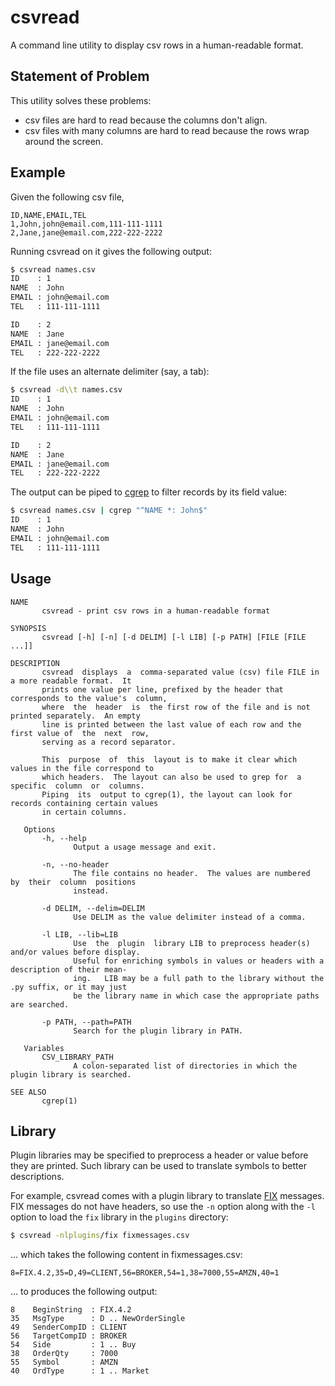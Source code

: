 # csvread
A command line utility to display csv rows in a human-readable format.

## Statement of Problem

This utility solves these problems:

- csv files are hard to read because the columns don't align.
- csv files with many columns are hard to read because the rows wrap around the
  screen.

## Example

Given the following csv file,
```csv
ID,NAME,EMAIL,TEL
1,John,john@email.com,111-111-1111
2,Jane,jane@email.com,222-222-2222
```

Running csvread on it gives the following output:
```sh
$ csvread names.csv
ID    : 1
NAME  : John
EMAIL : john@email.com
TEL   : 111-111-1111

ID    : 2
NAME  : Jane
EMAIL : jane@email.com
TEL   : 222-222-2222
```

If the file uses an alternate delimiter (say, a tab):
```sh
$ csvread -d\\t names.csv
ID    : 1
NAME  : John
EMAIL : john@email.com
TEL   : 111-111-1111

ID    : 2
NAME  : Jane
EMAIL : jane@email.com
TEL   : 222-222-2222
```
The output can be piped to [cgrep] to filter records by its field value:
```sh
$ csvread names.csv | cgrep "^NAME *: John$"
ID    : 1
NAME  : John
EMAIL : john@email.com
TEL   : 111-111-1111
```

## Usage
```
NAME
       csvread - print csv rows in a human-readable format

SYNOPSIS
       csvread [-h] [-n] [-d DELIM] [-l LIB] [-p PATH] [FILE [FILE ...]]

DESCRIPTION
       csvread  displays  a  comma-separated value (csv) file FILE in a more readable format.  It
       prints one value per line, prefixed by the header that corresponds to the value's  column,
       where  the  header  is  the first row of the file and is not printed separately.  An empty
       line is printed between the last value of each row and the first value of  the  next  row,
       serving as a record separator.

       This  purpose  of  this  layout is to make it clear which values in the file correspond to
       which headers.  The layout can also be used to grep for  a  specific  column  or  columns.
       Piping  its  output to cgrep(1), the layout can look for records containing certain values
       in certain columns.

   Options
       -h, --help
              Output a usage message and exit.

       -n, --no-header
              The file contains no header.  The values are numbered  by  their  column  positions
              instead.

       -d DELIM, --delim=DELIM
              Use DELIM as the value delimiter instead of a comma.

       -l LIB, --lib=LIB
              Use  the  plugin  library LIB to preprocess header(s) and/or values before display.
              Useful for enriching symbols in values or headers with a description of their mean‐
              ing.   LIB may be a full path to the library without the .py suffix, or it may just
              be the library name in which case the appropriate paths are searched.

       -p PATH, --path=PATH
              Search for the plugin library in PATH.

   Variables
       CSV_LIBRARY_PATH
              A colon-separated list of directories in which the plugin library is searched.

SEE ALSO
       cgrep(1)
```

## Library

Plugin libraries may be specified to preprocess a header or value before they
are printed. Such library can be used to translate symbols to better
descriptions.

For example, csvread comes with a plugin library to translate [FIX] messages.
FIX messages do not have headers, so use the `-n` option along with the `-l`
option to load the `fix` library in the `plugins` directory:
```sh
$ csvread -nlplugins/fix fixmessages.csv
```
... which takes the following content in fixmessages.csv:
```
8=FIX.4.2,35=D,49=CLIENT,56=BROKER,54=1,38=7000,55=AMZN,40=1
```
... to produces the following output:
```
8    BeginString  : FIX.4.2
35   MsgType      : D .. NewOrderSingle
49   SenderCompID : CLIENT
56   TargetCompID : BROKER
54   Side         : 1 .. Buy
38   OrderQty     : 7000
55   Symbol       : AMZN
40   OrdType      : 1 .. Market
```

[cgrep]: https://github.com/markuskimius/cgrep
[FIX]: http://fiximate.fixtrading.org/

